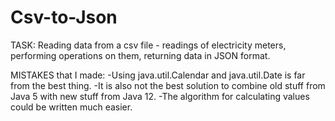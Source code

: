 # Csv-to-Json

TASK: 
Reading data from a csv file - readings of electricity meters, performing operations on them, returning data in JSON format.

MISTAKES that I made:
-Using java.util.Calendar and java.util.Date is far from the best thing.
-It is also not the best solution to combine old stuff from Java 5 with new stuff from Java 12.
-The algorithm for calculating values could be written much easier.
